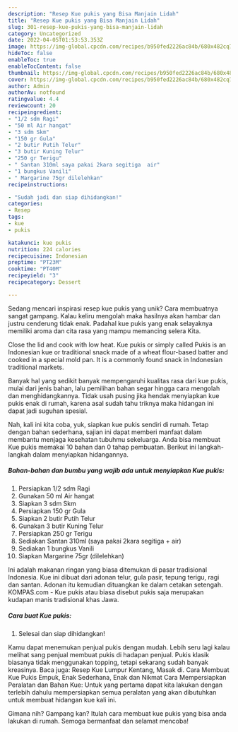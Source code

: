 ```yaml
---
description: "Resep Kue pukis yang Bisa Manjain Lidah"
title: "Resep Kue pukis yang Bisa Manjain Lidah"
slug: 301-resep-kue-pukis-yang-bisa-manjain-lidah
category: Uncategorized
date: 2022-04-05T01:53:53.353Z
image: https://img-global.cpcdn.com/recipes/b950fed2226ac84b/680x482cq70/kue-pukis-foto-resep-utama.jpg
hideToc: false
enableToc: true
enableTocContent: false
thumbnail: https://img-global.cpcdn.com/recipes/b950fed2226ac84b/680x482cq70/kue-pukis-foto-resep-utama.jpg
cover: https://img-global.cpcdn.com/recipes/b950fed2226ac84b/680x482cq70/kue-pukis-foto-resep-utama.jpg
author: Admin
authorAv: notfound
ratingvalue: 4.4
reviewcount: 20
recipeingredient:
- "1/2 sdm Ragi"
- "50 ml Air hangat"
- "3 sdm Skm"
- "150 gr Gula"
- "2 butir Putih Telur"
- "3 butir Kuning Telur"
- "250 gr Terigu"
- " Santan 310ml saya pakai 2kara segitiga  air"
- "1 bungkus Vanili"
- " Margarine 75gr dilelehkan"
recipeinstructions:

- "Sudah jadi dan siap dihidangkan!"
categories:
- Resep
tags:
- kue
- pukis

katakunci: kue pukis 
nutrition: 224 calories
recipecuisine: Indonesian
preptime: "PT23M"
cooktime: "PT40M"
recipeyield: "3"
recipecategory: Dessert

---
```





Sedang mencari inspirasi resep kue pukis yang unik? Cara membuatnya sangat gampang. Kalau keliru mengolah maka hasilnya akan hambar dan justru cenderung tidak enak. Padahal kue pukis yang enak selayaknya memiliki aroma dan cita rasa yang mampu memancing selera Kita.





Close the lid and cook with low heat. Kue pukis or simply called Pukis is an Indonesian kue or traditional snack made of a wheat flour-based batter and cooked in a special mold pan. It is a commonly found snack in Indonesian traditional markets.

Banyak hal yang sedikit banyak mempengaruhi kualitas rasa dari kue pukis, mulai dari jenis bahan, lalu pemilihan bahan segar hingga cara mengolah dan menghidangkannya. Tidak usah pusing jika hendak menyiapkan kue pukis enak di rumah, karena asal sudah tahu triknya maka hidangan ini dapat jadi suguhan spesial.






Nah, kali ini kita coba, yuk, siapkan kue pukis sendiri di rumah. Tetap dengan bahan sederhana, sajian ini dapat memberi manfaat dalam membantu menjaga kesehatan tubuhmu sekeluarga. Anda bisa membuat Kue pukis memakai 10 bahan dan 0 tahap pembuatan. Berikut ini langkah-langkah dalam menyiapkan hidangannya.

<!--inarticleads1-->

##### Bahan-bahan dan bumbu yang wajib ada untuk menyiapkan Kue pukis:

1. Persiapkan 1/2 sdm Ragi
1. Gunakan 50 ml Air hangat
1. Siapkan 3 sdm Skm
1. Persiapkan 150 gr Gula
1. Siapkan 2 butir Putih Telur
1. Gunakan 3 butir Kuning Telur
1. Persiapkan 250 gr Terigu
1. Sediakan  Santan 310ml (saya pakai 2kara segitiga + air)
1. Sediakan 1 bungkus Vanili
1. Siapkan  Margarine 75gr (dilelehkan)


Ini adalah makanan ringan yang biasa ditemukan di pasar tradisional Indonesia. Kue ini dibuat dari adonan telur, gula pasir, tepung terigu, ragi dan santan. Adonan itu kemudian dituangkan ke dalam cetakan setengah. KOMPAS.com - Kue pukis atau biasa disebut pukis saja merupakan kudapan manis tradisional khas Jawa. 

<!--inarticleads2-->

##### Cara buat Kue pukis:


1. Selesai dan siap dihidangkan!

Kamu dapat menemukan penjual pukis dengan mudah. Lebih seru lagi kalau melihat sang penjual membuat pukis di hadapan penjual. Pukis klasik biasanya tidak menggunakan topping, tetapi sekarang sudah banyak kreasinya. Baca juga: Resep Kue Lumpur Kentang, Masak di. Cara Membuat Kue Pukis Empuk, Enak Sederhana, Enak dan Nikmat Cara Mempersiapkan Peralatan dan Bahan Kue: Untuk yang pertama dapat kita lakukan dengan terlebih dahulu mempersiapkan semua peralatan yang akan dibutuhkan untuk membuat hidangan kue kali ini. 

Gimana nih? Gampang kan? Itulah cara membuat kue pukis yang bisa anda lakukan di rumah. Semoga bermanfaat dan selamat mencoba!
